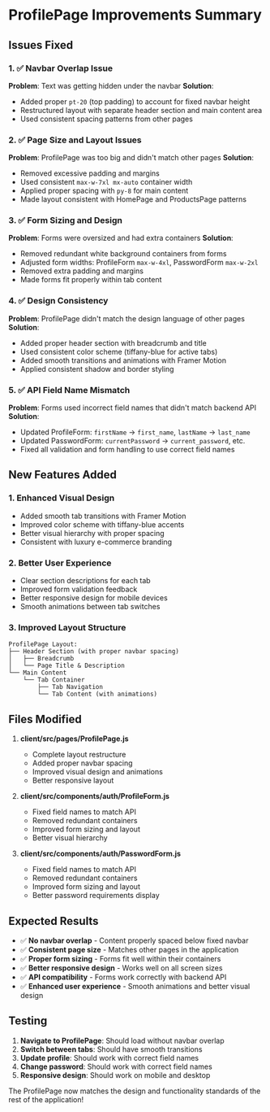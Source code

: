 # ProfilePage Improvements Summary

## Issues Fixed

### 1. ✅ **Navbar Overlap Issue**
**Problem**: Text was getting hidden under the navbar
**Solution**: 
- Added proper `pt-20` (top padding) to account for fixed navbar height
- Restructured layout with separate header section and main content area
- Used consistent spacing patterns from other pages

### 2. ✅ **Page Size and Layout Issues**
**Problem**: ProfilePage was too big and didn't match other pages
**Solution**:
- Removed excessive padding and margins
- Used consistent `max-w-7xl mx-auto` container width
- Applied proper spacing with `py-8` for main content
- Made layout consistent with HomePage and ProductsPage patterns

### 3. ✅ **Form Sizing and Design**
**Problem**: Forms were oversized and had extra containers
**Solution**:
- Removed redundant white background containers from forms
- Adjusted form widths: ProfileForm `max-w-4xl`, PasswordForm `max-w-2xl`
- Removed extra padding and margins
- Made forms fit properly within tab content

### 4. ✅ **Design Consistency**
**Problem**: ProfilePage didn't match the design language of other pages
**Solution**:
- Added proper header section with breadcrumb and title
- Used consistent color scheme (tiffany-blue for active tabs)
- Added smooth transitions and animations with Framer Motion
- Applied consistent shadow and border styling

### 5. ✅ **API Field Name Mismatch**
**Problem**: Forms used incorrect field names that didn't match backend API
**Solution**:
- Updated ProfileForm: `firstName` → `first_name`, `lastName` → `last_name`
- Updated PasswordForm: `currentPassword` → `current_password`, etc.
- Fixed all validation and form handling to use correct field names

## New Features Added

### 1. **Enhanced Visual Design**
- Added smooth tab transitions with Framer Motion
- Improved color scheme with tiffany-blue accents
- Better visual hierarchy with proper spacing
- Consistent with luxury e-commerce branding

### 2. **Better User Experience**
- Clear section descriptions for each tab
- Improved form validation feedback
- Better responsive design for mobile devices
- Smooth animations between tab switches

### 3. **Improved Layout Structure**
```
ProfilePage Layout:
├── Header Section (with proper navbar spacing)
│   ├── Breadcrumb
│   └── Page Title & Description
└── Main Content
    └── Tab Container
        ├── Tab Navigation
        └── Tab Content (with animations)
```

## Files Modified

1. **client/src/pages/ProfilePage.js**
   - Complete layout restructure
   - Added proper navbar spacing
   - Improved visual design and animations
   - Better responsive layout

2. **client/src/components/auth/ProfileForm.js**
   - Fixed field names to match API
   - Removed redundant containers
   - Improved form sizing and layout
   - Better visual hierarchy

3. **client/src/components/auth/PasswordForm.js**
   - Fixed field names to match API
   - Removed redundant containers
   - Improved form sizing and layout
   - Better password requirements display

## Expected Results

- ✅ **No navbar overlap** - Content properly spaced below fixed navbar
- ✅ **Consistent page size** - Matches other pages in the application
- ✅ **Proper form sizing** - Forms fit well within their containers
- ✅ **Better responsive design** - Works well on all screen sizes
- ✅ **API compatibility** - Forms work correctly with backend API
- ✅ **Enhanced user experience** - Smooth animations and better visual design

## Testing

1. **Navigate to ProfilePage**: Should load without navbar overlap
2. **Switch between tabs**: Should have smooth transitions
3. **Update profile**: Should work with correct field names
4. **Change password**: Should work with correct field names
5. **Responsive design**: Should work on mobile and desktop

The ProfilePage now matches the design and functionality standards of the rest of the application!
